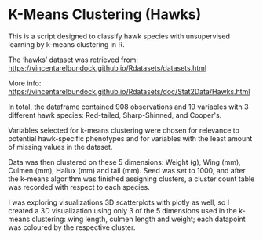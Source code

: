 # K-Means Clustering (Hawks)

This is a script designed to classify hawk species with unsupervised learning by k-means clustering in R.

The ‘hawks’ dataset was retrieved from: https://vincentarelbundock.github.io/Rdatasets/datasets.html

More info: https://vincentarelbundock.github.io/Rdatasets/doc/Stat2Data/Hawks.html


In total, the dataframe contained 908 observations and 19 variables with 3 different hawk species: Red-tailed, Sharp-Shinned, and Cooper's. 

Variables selected for k-means clustering were chosen for relevance to potential hawk-specific phenotypes and for variables with the least amount of missing values in the dataset.

Data was then clustered on these 5 dimensions: Weight (g), Wing (mm), Culmen (mm), Hallux (mm) and tail (mm). 
Seed was set to 1000, and after the k-means algorithm was finished assigning clusters, a cluster count table was recorded with respect to each species.

I was exploring visualizations 3D scatterplots with plotly as well, so I created a 3D visualization using only 3 of the 5 dimensions used in the k-means clustering: 
wing length, culmen length and weight; each datapoint was coloured by the respective cluster.

